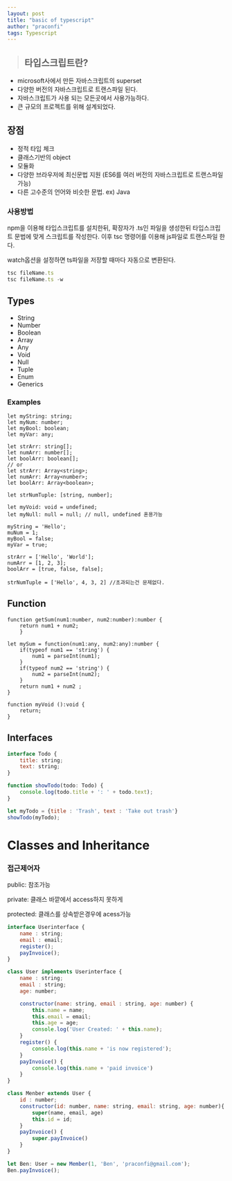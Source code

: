 ```yaml
---
layout: post
title: "basic of typescript"
author: "praconfi"
tags: Typescript
---
```


> ## 타입스크립트란?
- microsoft사에서 만든 자바스크립트의 superset
- 다양한 버전의 자바스크립트로 트랜스파일 된다.
- 자바스크립트가 사용 되는 모든곳에서 사용가능하다.
- 큰 규모의 프로젝트를 위해 설계되었다.

## 장점

- 정적 타입 체크
- 클래스기반의 object
- 모듈화
- 다양한 브라우저에 최신문법 지원 (ES6를 여러 버전의 자바스크립트로 트랜스파일 가능)
- 다른 고수준의 언어와 비슷한 문법. ex) Java

### 사용방법

npm을 이용해 타입스크립트를 설치한뒤, 확장자가 .ts인 파일을 생성한뒤 타입스크립트 문법에 맞게 스크립트를 작성한다. 이후 tsc 명령어를 이용해 js파일로 트랜스파일 한다.

watch옵션을 설정하면 ts파일을 저장할 때마다 자동으로 변환된다.

```jsx
tsc fileName.ts 
tsc fileName.ts -w
```

## Types

- String
- Number
- Boolean
- Array
- Any
- Void
- Null
- Tuple
- Enum
- Generics

### Examples

```tsx
let myString: string;
let myNum: number;
let myBool: boolean;
let myVar: any;

let strArr: string[];
let numArr: number[];
let boolArr: boolean[];
// or
let strArr: Array<string>;
let numArr: Array<number>;
let boolArr: Array<boolean>;

let strNumTuple: [string, number]; 

let myVoid: void = undefined;
let myNull: null = null; // null, undefined 혼용가능

myString = 'Hello';
muNum = 1;
myBool = false;
myVar = true;

strArr = ['Hello', 'World'];
numArr = [1, 2, 3];
boolArr = [true, false, false];

strNumTuple = ['Hello', 4, 3, 2] //초과되는건 문제없다.

```

## Function

```tsx
function getSum(num1:number, num2:number):number {
	return num1 + num2;
	}

let mySum = function(num1:any, num2:any):number {
	if(typeof num1 == 'string') {
		num1 = parseInt(num1);
	} 
	if(typeof num2 == 'string') {
		num2 = parseInt(num2);
	}
	return num1 + num2 ;
}

function myVoid ():void {
	return;
}
```

## Interfaces

```jsx
interface Todo {
	title: string;
	text: string;
}

function showTodo(todo: Todo) {
	console.log(todo.title + ': ' + todo.text);
}

let myTodo = {title : 'Trash', text : 'Take out trash'}
showTodo(myTodo);
```

# Classes and Inheritance

### 접근제어자

public:  참조가능

private: 클래스 바깥에서 access하지 못하게

protected: 클래스를 상속받은경우에 acess가능

```jsx
interface Userinterface {
	name : string;
	email : email;
	register();
	payInvoice();
}

class User implements Userinterface {
	name : string;
	email : string;
	age: number;

	constructor(name: string, email : string, age: number) {
		this.name = name;
		this.email = email;
		this.age = age;
		console.log('User Created: ' + this.name);
	}
	register() {
		console.log(this.name + 'is now registered');
	}
	payInvoice() {
		console.log(this.name + 'paid invoice')
	}
}

class Menber extends User {
	id : number;
	constructor(id: number, name: string, email: string, age: number){
		super(name, email, age)
		this.id = id;
	}
	payInvoice() {
		super.payInvoice()
	}
}

let Ben: User = new Member(1, 'Ben', 'praconfi@gmail.com');
Ben.payInvoice();
```
